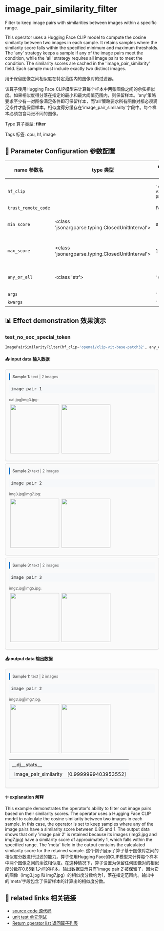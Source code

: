 # image_pair_similarity_filter

Filter to keep image pairs with similarities between images within a specific range.

This operator uses a Hugging Face CLIP model to compute the cosine similarity between two images in each sample. It retains samples where the similarity score falls within the specified minimum and maximum thresholds. The 'any' strategy keeps a sample if any of the image pairs meet the condition, while the 'all' strategy requires all image pairs to meet the condition. The similarity scores are cached in the 'image_pair_similarity' field. Each sample must include exactly two distinct images.

用于保留图像之间相似度在特定范围内的图像对的过滤器。

该算子使用Hugging Face CLIP模型来计算每个样本中两张图像之间的余弦相似度。如果相似度得分落在指定的最小和最大阈值范围内，则保留样本。'any'策略要求至少有一对图像满足条件即可保留样本，而'all'策略要求所有图像对都必须满足条件才能保留样本。相似度得分缓存在'image_pair_similarity'字段中。每个样本必须包含两张不同的图像。

Type 算子类型: **filter**

Tags 标签: cpu, hf, image

## 🔧 Parameter Configuration 参数配置
| name 参数名 | type 类型 | default 默认值 | desc 说明 |
|--------|------|--------|------|
| `hf_clip` |  | `'openai/clip-vit-base-patch32'` | clip model name on huggingface to compute |
| `trust_remote_code` |  | `False` |  |
| `min_score` | <class 'jsonargparse.typing.ClosedUnitInterval'> | `0.1` | The min similarity to keep samples. |
| `max_score` | <class 'jsonargparse.typing.ClosedUnitInterval'> | `1.0` | The max similarity to keep samples. |
| `any_or_all` | <class 'str'> | `'any'` | keep this sample with 'any' or 'all' strategy of |
| `args` |  | `''` | extra args |
| `kwargs` |  | `''` | extra args |

## 📊 Effect demonstration 效果演示
### test_no_eoc_special_token
```python
ImagePairSimilarityFilter(hf_clip='openai/clip-vit-base-patch32', any_or_all='any', min_score=0.85, max_score=1)
```

#### 📥 input data 输入数据
<div class="sample-card" style="border:1px solid #ddd; padding:12px; margin:8px 0; border-radius:6px; background:#fafafa; box-shadow:0 1px 3px rgba(0,0,0,0.1);"><div class="sample-header" style="background:#f8f9fa; padding:4px 8px; margin-bottom:6px; border-radius:3px; font-size:0.9em; color:#666; border-left:3px solid #007acc;"><strong>Sample 1:</strong> text | 2 images</div><pre style="padding:6px; background:#f6f8fa; border-radius:4px; overflow-x:auto; white-space:pre; word-wrap:normal;">image pair 1</pre><div class="media-section" style="margin-bottom:8px;"><div class="media-label" style="font-size:0.85em; color:#666; margin-bottom:4px; font-weight:500;">cat.jpg|img3.jpg:</div><div class="image-grid"><img src="../../../tests/ops/data/cat.jpg" width="160" style="margin:4px;"/><img src="../../../tests/ops/data/img3.jpg" width="160" style="margin:4px;"/></div></div></div><div class="sample-card" style="border:1px solid #ddd; padding:12px; margin:8px 0; border-radius:6px; background:#fafafa; box-shadow:0 1px 3px rgba(0,0,0,0.1);"><div class="sample-header" style="background:#f8f9fa; padding:4px 8px; margin-bottom:6px; border-radius:3px; font-size:0.9em; color:#666; border-left:3px solid #007acc;"><strong>Sample 2:</strong> text | 2 images</div><pre style="padding:6px; background:#f6f8fa; border-radius:4px; overflow-x:auto; white-space:pre; word-wrap:normal;">image pair 2</pre><div class="media-section" style="margin-bottom:8px;"><div class="media-label" style="font-size:0.85em; color:#666; margin-bottom:4px; font-weight:500;">img3.jpg|img7.jpg:</div><div class="image-grid"><img src="../../../tests/ops/data/img3.jpg" width="160" style="margin:4px;"/><img src="../../../tests/ops/data/img7.jpg" width="160" style="margin:4px;"/></div></div></div><div class="sample-card" style="border:1px solid #ddd; padding:12px; margin:8px 0; border-radius:6px; background:#fafafa; box-shadow:0 1px 3px rgba(0,0,0,0.1);"><div class="sample-header" style="background:#f8f9fa; padding:4px 8px; margin-bottom:6px; border-radius:3px; font-size:0.9em; color:#666; border-left:3px solid #007acc;"><strong>Sample 3:</strong> text | 2 images</div><pre style="padding:6px; background:#f6f8fa; border-radius:4px; overflow-x:auto; white-space:pre; word-wrap:normal;">image pair 3</pre><div class="media-section" style="margin-bottom:8px;"><div class="media-label" style="font-size:0.85em; color:#666; margin-bottom:4px; font-weight:500;">img2.jpg|img5.jpg:</div><div class="image-grid"><img src="../../../tests/ops/data/img2.jpg" width="160" style="margin:4px;"/><img src="../../../tests/ops/data/img5.jpg" width="160" style="margin:4px;"/></div></div></div>

#### 📤 output data 输出数据
<div class="sample-card" style="border:1px solid #ddd; padding:12px; margin:8px 0; border-radius:6px; background:#fafafa; box-shadow:0 1px 3px rgba(0,0,0,0.1);"><div class="sample-header" style="background:#f8f9fa; padding:4px 8px; margin-bottom:6px; border-radius:3px; font-size:0.9em; color:#666; border-left:3px solid #007acc;"><strong>Sample 1:</strong> text | 2 images</div><pre style="padding:6px; background:#f6f8fa; border-radius:4px; overflow-x:auto; white-space:pre; word-wrap:normal;">image pair 2</pre><div class="media-section" style="margin-bottom:8px;"><div class="media-label" style="font-size:0.85em; color:#666; margin-bottom:4px; font-weight:500;">img3.jpg|img7.jpg:</div><div class="image-grid"><img src="../../../tests/ops/data/img3.jpg" width="160" style="margin:4px;"/><img src="../../../tests/ops/data/img7.jpg" width="160" style="margin:4px;"/></div></div><div class='meta' style='margin-top:6px;'><table class='meta-table' style='border-collapse:collapse; width:100%; border:1px solid #eaecef !important;'><tr><td colspan='2' style='text-align:left; vertical-align:top; padding:6px 8px; background-color:#f8f9fa !important; border-bottom:1px solid #eaecef !important; font-weight:bold; color:#555;'>__dj__stats__</td></tr><tr><td style='text-align:left; vertical-align:top; padding:4px 8px; background-color:#f8f9fa !important; border-bottom:1px solid #eaecef !important; white-space:nowrap; padding-left: 16px;'>image_pair_similarity</td><td style='text-align:left; vertical-align:top; padding:4px 8px; background-color:#f8f9fa !important; border-bottom:1px solid #eaecef !important;'>[0.9999999403953552]</td></tr></table></div></div>

#### ✨ explanation 解释
This example demonstrates the operator's ability to filter out image pairs based on their similarity scores. The operator uses a Hugging Face CLIP model to calculate the cosine similarity between two images in each sample. In this case, the operator is set to keep samples where any of the image pairs have a similarity score between 0.85 and 1. The output data shows that only 'image pair 2' is retained because its images (img3.jpg and img7.jpg) have a similarity score of approximately 1, which falls within the specified range. The 'meta' field in the output contains the calculated similarity score for the retained sample.
这个例子展示了算子基于图像对之间的相似度分数进行过滤的能力。算子使用Hugging Face的CLIP模型来计算每个样本中两个图像之间的余弦相似度。在这种情况下，算子设置为保留任何图像对的相似度分数在0.85到1之间的样本。输出数据显示只有'image pair 2'被保留了，因为它的图像（img3.jpg 和 img7.jpg）的相似度分数约为1，落在指定范围内。输出中的'meta'字段包含了保留样本的计算出的相似度分数。


## 🔗 related links 相关链接
- [source code 源代码](../../../data_juicer/ops/filter/image_pair_similarity_filter.py)
- [unit test 单元测试](../../../tests/ops/filter/test_image_pair_similarity_filter.py)
- [Return operator list 返回算子列表](../../Operators.md)